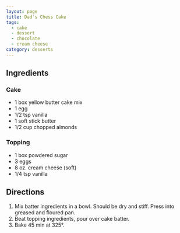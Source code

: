 ```yaml
---
layout: page
title: Dad's Chess Cake
tags:
  - cake
  - dessert
  - chocolate
  - cream cheese
category: desserts
---
```


## Ingredients
### Cake
* 1 box yellow butter cake mix
* 1 egg
* 1/2 tsp vanilla
* 1 soft stick butter
* 1/2 cup chopped almonds

### Topping
* 1 box powdered sugar
* 3 eggs
* 8 oz. cream cheese (soft)
* 1/4 tsp vanilla

## Directions
1. Mix batter ingredients in a bowl. Should be dry and stiff. Press into greased and floured pan.
2. Beat topping ingredients, pour over cake batter.
3. Bake 45 min at 325°.
